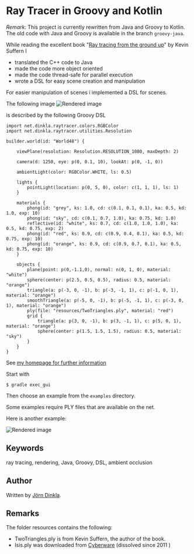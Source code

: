 Ray Tracer in Groovy and Kotlin
=============================

*Remark*: This project is currently rewritten from Java and Groovy to Kotlin. The old code with Java and Groovy is available in the branch `groovy-java`.

While reading the excellent book
"[Ray tracing from the ground up](http://www.raytracegroundup.com/)"
by Kevin Suffern I

* translated the C++ code to Java
* made the code more object oriented
* made the code thread-safe for parallel execution
* wrote a DSL for easy scene creation and manipulation

For easier manipulation of scenes i implemented a DSL for scenes.

The following image
![Rendered image](http://dinkla.net/images/rendered/BasicExample.png)

is described by the following Groovy DSL

```
import net.dinkla.raytracer.colors.RGBColor
import net.dinkla.raytracer.utilities.Resolution

builder.world(id: "World48") {

    viewPlane(resolution: Resolution.RESOLUTION_1080, maxDepth: 2)

    camera(d: 1250, eye: p(0, 0.1, 10), lookAt: p(0, -1, 0))

    ambientLight(color: RGBColor.WHITE, ls: 0.5)

    lights {
        pointLight(location: p(0, 5, 0), color: c(1, 1, 1), ls: 1)
    }

    materials {
        phong(id: "grey", ks: 1.0, cd: c(0.1, 0.1, 0.1), ka: 0.5, kd: 1.0, exp: 10)
        phong(id: "sky", cd: c(0.1, 0.7, 1.0), ka: 0.75, kd: 1.0)
        reflective(id: "white", ks: 0.7, cd: c(1.0, 1.0, 1.0), ka: 0.5, kd: 0.75, exp: 2)
        phong(id: "red", ks: 0.9, cd: c(0.9, 0.4, 0.1), ka: 0.5, kd: 0.75, exp: 10)
        phong(id: "orange", ks: 0.9, cd: c(0.9, 0.7, 0.1), ka: 0.5, kd: 0.75, exp: 10)
    }

    objects {
        plane(point: p(0,-1.1,0), normal: n(0, 1, 0), material: "white")
        sphere(center: p(2.5, 0.5, 0.5), radius: 0.5, material: "orange")
        triangle(a: p(-3, 0, -1), b: p(-3, -1, 1), c: p(-1, 0, 1), material: "orange")
        smoothTriangle(a: p(-5, 0, -1), b: p(-5, -1, 1), c: p(-3, 0, 1), material: "orange")
        ply(file: "resources/TwoTriangles.ply", material: "red")
        grid {
            triangle(a: p(3, 0, -1), b: p(3, -1, 1), c: p(5, 0, 1), material: "orange")
            sphere(center: p(1.5, 1.5, 1.5), radius: 0.5, material: "sky")
        }
    }
}
```

See [my homepage for further information](http://dinkla.net/de/programming/groovy-rendering.html)


Start with

```
$ gradle exec_gui
```

Then choose an example from the `examples` directory.

Some examples require PLY files that are available on the net.

Here is another example:

![Rendered image](http://dinkla.net/images/rendered/VariousObjectsWithReflections.png)

Keywords
--------
ray tracing, rendering, Java, Groovy, DSL, ambient occlusion

Author
------
Written by [Jörn Dinkla](http://www.dinkla.net).

Remarks
-------
The folder resources contains the following:

* TwoTriangles.ply is from Kevin Suffern, the author of the book.
* Isis.ply was downloaded from [Cyberware](http://cyberware.com/) (dissolved since 2011 )


